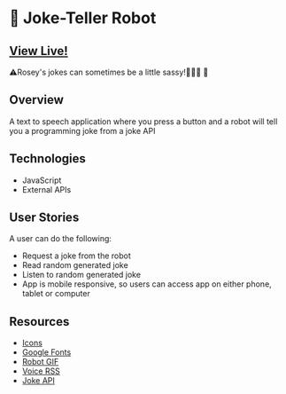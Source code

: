 # 🤖 Joke-Teller Robot

## [View Live!](https://apang20.github.io/joke-teller/) 
⚠️Rosey's jokes can sometimes be a little sassy!🤷🏻‍♀️
👀



## Overview
A text to speech application where you press a button and a robot will tell you a programming joke from a joke API





## Technologies 
- JavaScript  
- External APIs




## User Stories
A user can do the following: 
- Request a joke from the robot
- Read random generated joke
- Listen to random generated joke 
- App is mobile responsive, so users can access app on either phone, tablet or computer




## Resources
- [Icons](https://fontawesome.com/)
- [Google Fonts](https://fonts.google.com/)
- [Robot GIF](https://giphy.com/gifs/robot-cinema-4d-eyedesyn-3o7abtn7DuREEpsyWY) 
- [Voice RSS](http://www.voicerss.org/) 
- [Joke API](https://sv443.net/jokeapi/v2/) 


